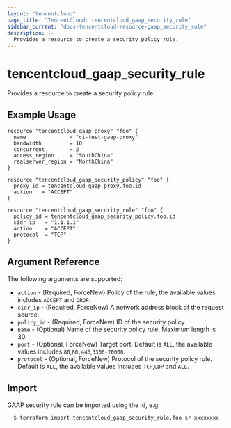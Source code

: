 ```yaml
---
layout: "tencentcloud"
page_title: "TencentCloud: tencentcloud_gaap_security_rule"
sidebar_current: "docs-tencentcloud-resource-gaap_security_rule"
description: |-
  Provides a resource to create a security policy rule.
---
```


# tencentcloud_gaap_security_rule

Provides a resource to create a security policy rule.

## Example Usage

```hcl
resource "tencentcloud_gaap_proxy" "foo" {
  name              = "ci-test-gaap-proxy"
  bandwidth         = 10
  concurrent        = 2
  access_region     = "SouthChina"
  realserver_region = "NorthChina"
}

resource "tencentcloud_gaap_security_policy" "foo" {
  proxy_id = tencentcloud_gaap_proxy.foo.id
  action   = "ACCEPT"
}

resource "tencentcloud_gaap_security_rule" "foo" {
  policy_id = tencentcloud_gaap_security_policy.foo.id
  cidr_ip   = "1.1.1.1"
  action    = "ACCEPT"
  protocol  = "TCP"
}
```

## Argument Reference

The following arguments are supported:

* `action` - (Required, ForceNew) Policy of the rule, the available values includes `ACCEPT` and `DROP`.
* `cidr_ip` - (Required, ForceNew) A network address block of the request source.
* `policy_id` - (Required, ForceNew) ID of the security policy.
* `name` - (Optional) Name of the security policy rule. Maximum length is 30.
* `port` - (Optional, ForceNew) Target port. Default is `ALL`, the available values includes `80`,`80,443`,`3306-20000`.
* `protocol` - (Optional, ForceNew) Protocol of the security policy rule. Default is `ALL`, the available values includes `TCP`,`UDP` and `ALL`.


## Import

GAAP security rule can be imported using the id, e.g.

```
  $ terraform import tencentcloud_gaap_security_rule.foo sr-xxxxxxxx
```

